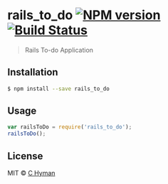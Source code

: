 # rails_to_do [![NPM version](https://badge.fury.io/js/rails_to_do.svg)](https://npmjs.org/package/rails_to_do) [![Build Status](https://travis-ci.org/Connieh1/rails_to_do.svg?branch=master)](https://travis-ci.org/Connieh1/rails_to_do)

> Rails To-do Application

## Installation

```sh
$ npm install --save rails_to_do
```

## Usage

```js
var railsToDo = require('rails_to_do');
railsToDo();
```

## License

MIT © [C Hyman]()
